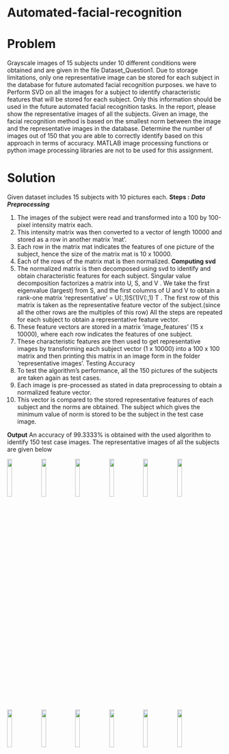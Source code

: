 # Automated-facial-recognition

# Problem

Grayscale images of 15 subjects under 10 different conditions were obtained and are given in the file Dataset_Question1. Due to storage limitations, only one representative image can be stored for each subject in the database for future automated facial recognition purposes. we have to Perform SVD on all the images for a subject to identify characteristic features that will be stored for each subject. Only this information should be used in the future automated facial recognition tasks. In the report, please show the representative images of all the subjects. Given an image, the facial recognition method is based on the smallest norm between the image and the representative images in the database. Determine the number of images out of 150 that you are able to correctly identify based on this approach in terms of accuracy. MATLAB image processing functions or python image processing libraries are not to be used for this assignment.


# Solution

Given dataset includes 15 subjects with 10 pictures each.
__Steps :__
__*Data Preprocessing*__
1. The images of the subject were read and transformed into a 100 by 100-pixel intensity matrix each.
2. This intensity matrix was then converted to a vector of length 10000 and stored as a row in another
matrix ‘mat’.
3. Each row in the matrix mat indicates the features of one picture of the subject, hence the size of the
matrix mat is 10 x 10000.
4. Each of the rows of the matrix mat is then normalized.
__Computing svd__
5. The normalized matrix is then decomposed using svd to identify and obtain characteristic features for
each subject. Singular value decomposition factorizes a matrix into U, S, and V . We take the first
eigenvalue (largest) from S, and the first columns of U and V to obtain a rank-one matrix ‘representative’
= U(:,1)S(1)V(:,1) T . The first row of this matrix is taken as the representative feature vector of the
subject.(since all the other rows are the multiples of this row)
All the steps are repeated for each subject to obtain a representative feature vector.
6. These feature vectors are stored in a matrix ‘image_features’ (15 x 10000), where each row indicates the
features of one subject.
7. These characteristic features are then used to get representative images by transforming each subject
vector (1 x 10000) into a 100 x 100 matrix and then printing this matrix in an image form in the folder
‘representative images’.
Testing Accuracy
8. To test the algorithm’s performance, all the 150 pictures of the subjects are taken again as test cases.
9. Each image is pre-processed as stated in data preprocessing to obtain a normalized feature vector.
10. This vector is compared to the stored representative features of each subject and the norms are
obtained. The subject which gives the minimum value of norm is stored to be the subject in the test case
image.

__Output__
An accuracy of 99.3333% is obtained with the used algorithm to identify 150 test case images.
The representative images of all the subjects are given below


<img src="https://user-images.githubusercontent.com/55409875/89708562-f1e6a300-d995-11ea-8239-617b36775088.jpg" width="15%"></img> <img src="https://user-images.githubusercontent.com/55409875/89708563-f317d000-d995-11ea-913e-b863cff9bf4e.jpg" width="15%"></img> <img src="https://user-images.githubusercontent.com/55409875/89708564-f3b06680-d995-11ea-8f49-45cd32252561.jpg" width="15%"></img> <img src="https://user-images.githubusercontent.com/55409875/89708565-f448fd00-d995-11ea-92dc-9df27d2973b0.jpg" width="15%"></img> <img src="https://user-images.githubusercontent.com/55409875/89708566-f57a2a00-d995-11ea-957b-1953341135b7.jpg" width="15%"></img> <img src="https://user-images.githubusercontent.com/55409875/89708567-f612c080-d995-11ea-84a2-84ff064d79b5.jpg" width="15%"></img> <img src="https://user-images.githubusercontent.com/55409875/89708568-f6ab5700-d995-11ea-8eef-543dd24b7535.jpg" width="15%"></img> <img src="https://user-images.githubusercontent.com/55409875/89708569-f7dc8400-d995-11ea-8b73-75bb499b6ed1.jpg" width="15%"></img> <img src="https://user-images.githubusercontent.com/55409875/89708572-f90db100-d995-11ea-8050-a1269f120e87.jpg" width="15%"></img> <img src="https://user-images.githubusercontent.com/55409875/89708573-f9a64780-d995-11ea-8ed4-e1878bb3cef3.jpg" width="15%"></img> <img src="https://user-images.githubusercontent.com/55409875/89708574-fad77480-d995-11ea-849a-30fc8e5cdbf0.jpg" width="15%"></img> <img src="https://user-images.githubusercontent.com/55409875/89708575-fb700b00-d995-11ea-89ae-548c5ba0f020.jpg" width="15%"></img> 



